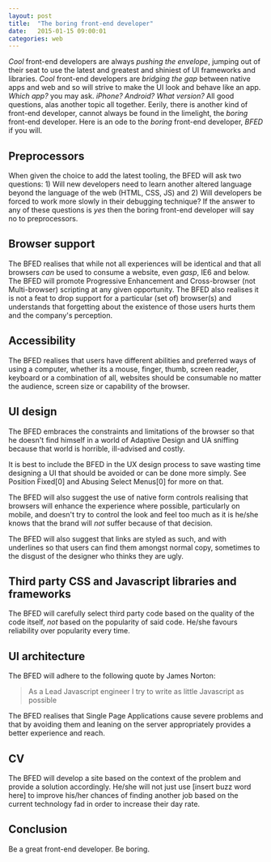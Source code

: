 ```yaml
---
layout: post
title:  "The boring front-end developer"
date:   2015-01-15 09:00:01
categories: web
---
```


*Cool* front-end developers are always *pushing the envelope*, jumping out of their seat to use the latest and greatest and shiniest of UI frameworks and libraries. *Cool* front-end developers are *bridging the gap* between native apps and web and so will strive to make the UI look and behave like an app. *Which app?* you may ask. *iPhone? Android? What version?* All good questions, alas another topic all together. Eerily, there is another kind of front-end developer, cannot always be found in the limelight, the *boring* front-end developer. Here is an ode to the *boring* front-end developer, *BFED* if you will.

## Preprocessors

When given the choice to add the latest tooling, the BFED will ask two questions: 1) Will new developers need to learn another altered language beyond the language of the web (HTML, CSS, JS) and 2) Will developers be forced to work more slowly in their debugging technique? If the answer to any of these questions is *yes* then the boring front-end developer will say no to preprocessors.

## Browser support

The BFED realises that while not all experiences will be identical and that all browsers *can* be used to consume a website, even *gasp*, IE6 and below. The BFED will promote Progressive Enhancement and Cross-browser (not Multi-browser) scripting at any given opportunity. The BFED also realises it is not a feat to drop support for a particular (set of) browser(s) and understands that forgetting about the existence of those users hurts them and the company's perception.

## Accessibility

The BFED realises that users have different abilities and preferred ways of using a computer, whether its a mouse, finger, thumb, screen reader, keyboard or a combination of all, websites should be consumable no matter the audience, screen size or capability of the browser.

## UI design

The BFED embraces the constraints and limitations of the browser so that he doesn't find himself in a world of Adaptive Design and UA sniffing because that world is horrible, ill-advised and costly.

It is best to include the BFED in the UX design process to save wasting time designing a UI that should be avoided or can be done more simply. See Position Fixed[0] and Abusing Select Menus[0] for more on that.

The BFED will also suggest the use of native form controls realising that browsers will enhance the experience where possible, particularly on mobile, and doesn't try to control the look and feel too much as it is he/she knows that the brand will *not* suffer because of that decision.

The BFED will also suggest that links are styled as such, and with underlines so that users can find them amongst normal copy, sometimes to the disgust of the designer who thinks they are ugly.

## Third party CSS and Javascript libraries and frameworks

The BFED will carefully select third party code based on the quality of the code itself, *not* based on the popularity of said code. He/she favours reliability over popularity every time.

## UI architecture

The BFED will adhere to the following quote by James Norton:

> As a Lead Javascript engineer I try to write as little Javascript as possible

The BFED realises that Single Page Applications cause severe problems and that by avoiding them and leaning on the server appropriately provides a better experience and reach.

## CV

The BFED will develop a site based on the context of the problem and provide a solution accordingly. He/she will not just use [insert buzz word here] to improve his/her chances of finding another job based on the current technology fad in order to increase their day rate.

## Conclusion

Be a great front-end developer. Be boring.

<!-- http://blog.capwatkins.com/the-boring-designer -->